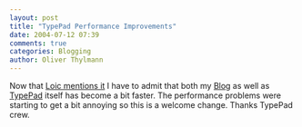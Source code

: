 ```yaml
---
layout: post
title: "TypePad Performance Improvements"
date: 2004-07-12 07:39
comments: true
categories: Blogging
author: Oliver Thylmann
---
```



Now that [Loic mentions it](http://www.loiclemeur.com/english/2004/07/performance_imp.html) I have to admit that both my [Blog](http://owt.typepad.com/blog/) as well as [TypePad](http://www.typepad.com/) itself has become a bit faster. The performance problems were starting to get a bit annoying so this is a welcome change. Thanks TypePad crew.


